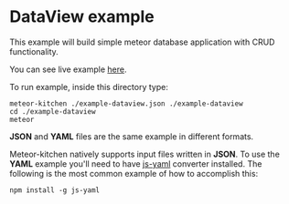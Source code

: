 DataView example
================

This example will build simple meteor database application with CRUD functionality.

You can see live example <a href="http://generator-dataview.meteor.com" target="_blank">here</a>.

To run example, inside this directory type:

```
meteor-kitchen ./example-dataview.json ./example-dataview
cd ./example-dataview
meteor
```

**JSON** and **YAML** files are the same example in different formats.

Meteor-kitchen natively supports input files written in **JSON**. To use the **YAML** example you'll need to have <a href="https://www.npmjs.com/package/yaml-js" target="_blank">js-yaml</a> converter installed. The following is the most common example of how to accomplish this:

    npm install -g js-yaml
